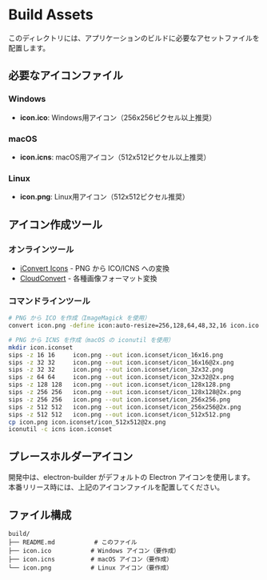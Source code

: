 # Build Assets

このディレクトリには、アプリケーションのビルドに必要なアセットファイルを配置します。

## 必要なアイコンファイル

### Windows
- **icon.ico**: Windows用アイコン（256x256ピクセル以上推奨）

### macOS
- **icon.icns**: macOS用アイコン（512x512ピクセル以上推奨）

### Linux
- **icon.png**: Linux用アイコン（512x512ピクセル推奨）

## アイコン作成ツール

### オンラインツール
- [iConvert Icons](https://iconverticons.com/online/) - PNG から ICO/ICNS への変換
- [CloudConvert](https://cloudconvert.com/) - 各種画像フォーマット変換

### コマンドラインツール
```bash
# PNG から ICO を作成（ImageMagick を使用）
convert icon.png -define icon:auto-resize=256,128,64,48,32,16 icon.ico

# PNG から ICNS を作成（macOS の iconutil を使用）
mkdir icon.iconset
sips -z 16 16     icon.png --out icon.iconset/icon_16x16.png
sips -z 32 32     icon.png --out icon.iconset/icon_16x16@2x.png
sips -z 32 32     icon.png --out icon.iconset/icon_32x32.png
sips -z 64 64     icon.png --out icon.iconset/icon_32x32@2x.png
sips -z 128 128   icon.png --out icon.iconset/icon_128x128.png
sips -z 256 256   icon.png --out icon.iconset/icon_128x128@2x.png
sips -z 256 256   icon.png --out icon.iconset/icon_256x256.png
sips -z 512 512   icon.png --out icon.iconset/icon_256x256@2x.png
sips -z 512 512   icon.png --out icon.iconset/icon_512x512.png
cp icon.png icon.iconset/icon_512x512@2x.png
iconutil -c icns icon.iconset
```

## プレースホルダーアイコン

開発中は、electron-builder がデフォルトの Electron アイコンを使用します。
本番リリース時には、上記のアイコンファイルを配置してください。

## ファイル構成

```
build/
├── README.md           # このファイル
├── icon.ico           # Windows アイコン（要作成）
├── icon.icns          # macOS アイコン（要作成）
└── icon.png           # Linux アイコン（要作成）
```
